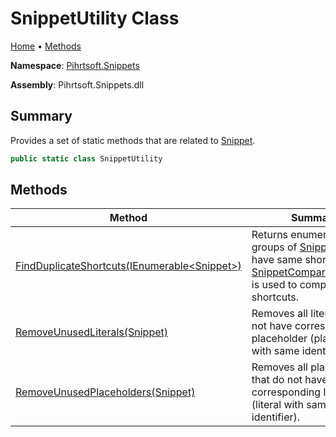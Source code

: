 # SnippetUtility Class

[Home](../../../README.md) &#x2022; [Methods](#methods)

**Namespace**: [Pihrtsoft.Snippets](../README.md)

**Assembly**: Pihrtsoft\.Snippets\.dll

## Summary

Provides a set of static methods that are related to [Snippet](../Snippet/README.md)\.

```csharp
public static class SnippetUtility
```

## Methods

| Method | Summary |
| ------ | ------- |
| [FindDuplicateShortcuts(IEnumerable\<Snippet>)](FindDuplicateShortcuts/README.md) | Returns enumerable groups of [Snippet](../Snippet/README.md)s that have same shortcut\. [SnippetComparer.Shortcut](../Comparers/SnippetComparer/Shortcut/README.md) is used to compare shortcuts\. |
| [RemoveUnusedLiterals(Snippet)](RemoveUnusedLiterals/README.md) | Removes all literals that do not have corresponding placeholder \(placeholder with same identifier\)\. |
| [RemoveUnusedPlaceholders(Snippet)](RemoveUnusedPlaceholders/README.md) | Removes all placeholders that do not have corresponding literal \(literal with same identifier\)\. |

